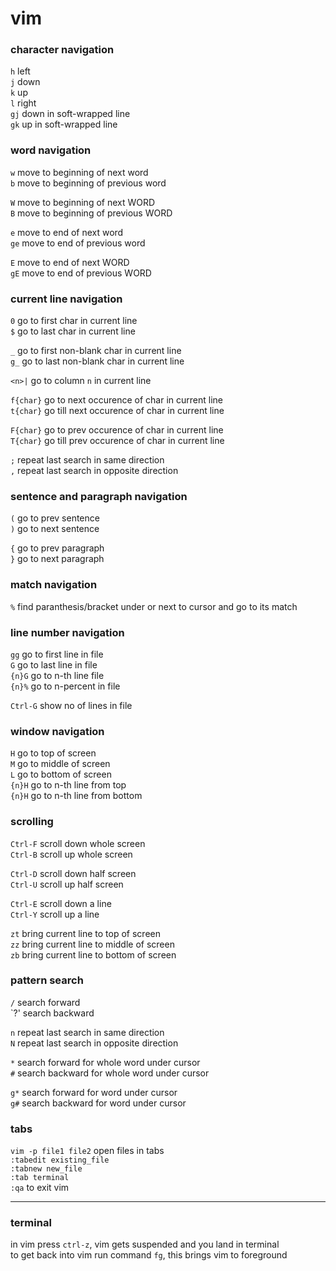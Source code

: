 # vim

### character navigation

`h` left  
`j` down  
`k` up  
`l` right  
`gj` down in soft-wrapped line  
`gk` up in soft-wrapped line

### word navigation

`w` move to beginning of next word  
`b` move to beginning of previous word  

`W` move to beginning of next WORD  
`B` move to beginning of previous WORD

`e` move to end of next word  
`ge` move to end of previous word

`E` move to end of next WORD  
`gE` move to end of previous WORD

### current line navigation

`0` go to first char in current line  
`$` go to last char in current line

`_` go to first non-blank char in current line  
`g_` go to last non-blank char in current line

`<n>|` go to column `n` in current line

`f{char}` go to next occurence of char in current line  
`t{char}` go till next occurence of char in current line

`F{char}` go to prev occurence of char in current line  
`T{char}` go till prev occurence of char in current line

`;` repeat last search in same direction  
`,` repeat last search in opposite direction

### sentence and paragraph navigation

`(` go to prev sentence  
`)` go to next sentence

`{` go to prev paragraph  
`}` go to next paragraph

### match navigation

`%` find paranthesis/bracket under or next to cursor and go to its match

### line number navigation

`gg` go to first line in file  
`G` go to last line in file   
`{n}G` go to n-th line file  
`{n}%` go to n-percent in file

`Ctrl-G` show no of lines in file

### window navigation

`H` go to top of screen  
`M` go to middle of screen  
`L` go to bottom of screen  
`{n}H` go to n-th line from top  
`{n}H` go to n-th line from bottom

### scrolling

`Ctrl-F` scroll down whole screen  
`Ctrl-B` scroll up whole screen

`Ctrl-D` scroll down half screen  
`Ctrl-U` scroll up half screen

`Ctrl-E` scroll down a line  
`Ctrl-Y` scroll up a line

`zt` bring current line to top of screen  
`zz` bring current line to middle of screen  
`zb` bring current line to bottom of screen

### pattern search

`/` search forward  
`?' search backward

`n` repeat last search in same direction  
`N` repeat last search in opposite direction

`*` search forward for whole word under cursor  
`#` search backward for whole word under cursor

`g*` search forward for word under cursor  
`g#` search backward for word under cursor

### tabs

`vim -p file1 file2` open files in tabs  
`:tabedit existing_file`  
`:tabnew new_file`  
`:tab terminal`  
`:qa` to exit vim

---

### terminal

in vim press `ctrl-z`, vim gets suspended and you land in terminal  
to get back into vim run command `fg`, this brings vim to foreground
